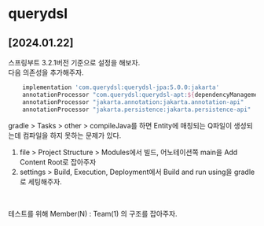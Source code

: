 # querydsl
## [2024.01.22]<br>
스프링부트 3.2.1버전 기준으로 설정을 해보자.<br>
다음 의존성을 추가해주자.
```groovy
	implementation 'com.querydsl:querydsl-jpa:5.0.0:jakarta'
	annotationProcessor "com.querydsl:querydsl-apt:${dependencyManagement.importedProperties['querydsl.version']}:jakarta"
	annotationProcessor "jakarta.annotation:jakarta.annotation-api"
	annotationProcessor "jakarta.persistence:jakarta.persistence-api"
```
gradle > Tasks > other > compileJava를 하면 Entity에 매칭되는 Q파일이 생성되는데 컴파일을 하지 못하는 문제가 있다. <br>
1. file > Project Structure > Modules에서 
빌드, 어노테이션쪽 main을  Add Content Root로 잡아주자<be>
2. settings > Build, Execution, Deployment에서 Build and run using을 gradle로 세팅해주자.
<br>


테스트를 위해 Member(N) : Team(1) 의 구조를 잡아주자.
